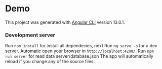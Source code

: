 # Demo

This project was generated with [Angular CLI](https://github.com/angular/angular-cli) version 13.0.1.

### Development server
Run `npm install` for install all dependecies, next 
Run `ng serve -o` for a dev server. Automatic open your browser in `http://localhost:4200/`. 
Run `npm run server` for read data server/database.json
The app will automatically reload if you change any of the source files.
